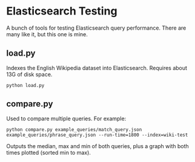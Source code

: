 # Elasticsearch Testing

A bunch of tools for testing Elasticsearch query performance. There are many like it, but this one is mine.

## load.py

Indexes the English Wikipedia dataset into Elasticsearch. Requires about 13G of disk space.

```
python load.py
```

## compare.py

Used to compare multiple queries. For example:

```
python compare.py example_queries/match_query.json example_queries/phrase_query.json --run-time=1800 --index=wiki-test
```

Outputs the median, max and min of both queries, plus a graph with both times plotted (sorted min to max).
